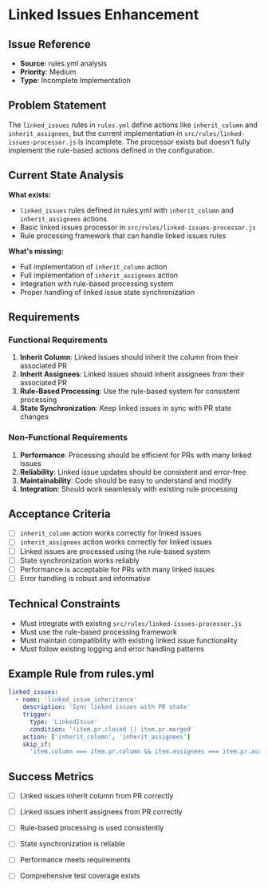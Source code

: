 # Linked Issues Enhancement

## Issue Reference
- **Source**: rules.yml analysis
- **Priority**: Medium
- **Type**: Incomplete Implementation

## Problem Statement
The `linked_issues` rules in `rules.yml` define actions like `inherit_column` and `inherit_assignees`, but the current implementation in `src/rules/linked-issues-processor.js` is incomplete. The processor exists but doesn't fully implement the rule-based actions defined in the configuration.

## Current State Analysis
**What exists:**
- `linked_issues` rules defined in rules.yml with `inherit_column` and `inherit_assignees` actions
- Basic linked issues processor in `src/rules/linked-issues-processor.js`
- Rule processing framework that can handle linked issues rules

**What's missing:**
- Full implementation of `inherit_column` action
- Full implementation of `inherit_assignees` action
- Integration with rule-based processing system
- Proper handling of linked issue state synchronization

## Requirements

### Functional Requirements
1. **Inherit Column**: Linked issues should inherit the column from their associated PR
2. **Inherit Assignees**: Linked issues should inherit assignees from their associated PR
3. **Rule-Based Processing**: Use the rule-based system for consistent processing
4. **State Synchronization**: Keep linked issues in sync with PR state changes

### Non-Functional Requirements
1. **Performance**: Processing should be efficient for PRs with many linked issues
2. **Reliability**: Linked issue updates should be consistent and error-free
3. **Maintainability**: Code should be easy to understand and modify
4. **Integration**: Should work seamlessly with existing rule processing

## Acceptance Criteria
- [ ] `inherit_column` action works correctly for linked issues
- [ ] `inherit_assignees` action works correctly for linked issues
- [ ] Linked issues are processed using the rule-based system
- [ ] State synchronization works reliably
- [ ] Performance is acceptable for PRs with many linked issues
- [ ] Error handling is robust and informative

## Technical Constraints
- Must integrate with existing `src/rules/linked-issues-processor.js`
- Must use the rule-based processing framework
- Must maintain compatibility with existing linked issue functionality
- Must follow existing logging and error handling patterns

## Example Rule from rules.yml
```yaml
linked_issues:
  - name: 'linked_issue_inheritance'
    description: 'Sync linked issues with PR state'
    trigger:
      type: 'LinkedIssue'
      condition: '!item.pr.closed || item.pr.merged'
    action: ['inherit_column', 'inherit_assignees']
    skip_if:
      'item.column === item.pr.column && item.assignees === item.pr.assignees'
```

## Success Metrics
- [ ] Linked issues inherit column from PR correctly
- [ ] Linked issues inherit assignees from PR correctly
- [ ] Rule-based processing is used consistently
- [ ] State synchronization is reliable
- [ ] Performance meets requirements
- [ ] Comprehensive test coverage exists



